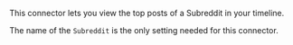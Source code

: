 
This connector lets you view the top posts of a Subreddit in your timeline.

The name of the `Subreddit` is the only setting needed for this connector.

